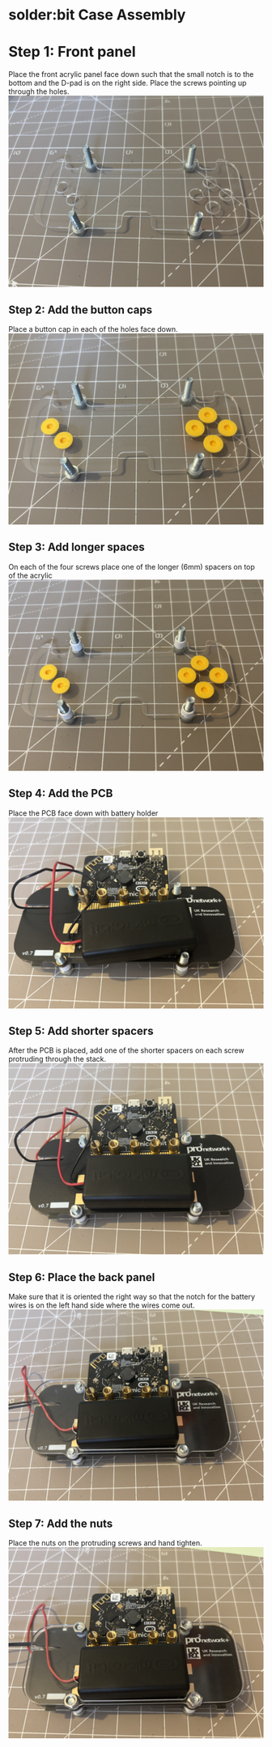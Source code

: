 # solder:bit Case Assembly

# Step 1: Front panel
Place the front acrylic panel face down such that the small notch is to the bottom and the D-pad is on the right side. Place the screws pointing up through the holes.
![step1](media/step1.JPG)

## Step 2: Add the button caps
Place a button cap in each of the holes face down.
![step2](media/step2.JPG)


## Step 3: Add longer spaces
On each of the four screws place one of the longer (6mm) spacers on top of the acrylic
![step3](media/step3.JPG)


## Step 4: Add the PCB
Place the PCB face down with battery holder
![step4](media/step4.JPG)


## Step 5: Add shorter spacers
After the PCB is placed, add one of the shorter spacers on each screw protruding through the stack.
![step5](media/step5.JPG)


## Step 6: Place the back panel
Make sure that it is oriented the right way so that the notch for the battery wires is on the left hand side where the wires come out.
![step6](media/step6.JPG)


## Step 7: Add the nuts
Place the nuts on the protruding screws and hand tighten.
![step7](media/step7.JPG)

